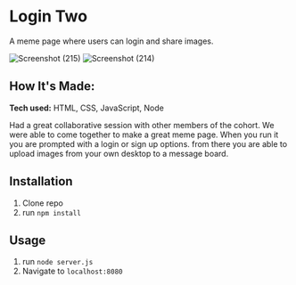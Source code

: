# Login Two
A meme page where users can login and share images.

![Screenshot (215)](https://user-images.githubusercontent.com/77593772/112740010-3e8fe600-8f47-11eb-828b-d7d322805b46.png)
![Screenshot (214)](https://user-images.githubusercontent.com/77593772/112740012-42236d00-8f47-11eb-9ba0-8f56a817d56b.png)


## How It's Made:

**Tech used:** HTML, CSS, JavaScript, Node

Had a great collaborative session with other members of the cohort. We were able to come together to make a great meme page. When you run it you are prompted with a login or sign up options. from there you are able to upload images from your own desktop to a message board.

## Installation

1. Clone repo
2. run `npm install`

## Usage

1. run `node server.js`
2. Navigate to `localhost:8080`

